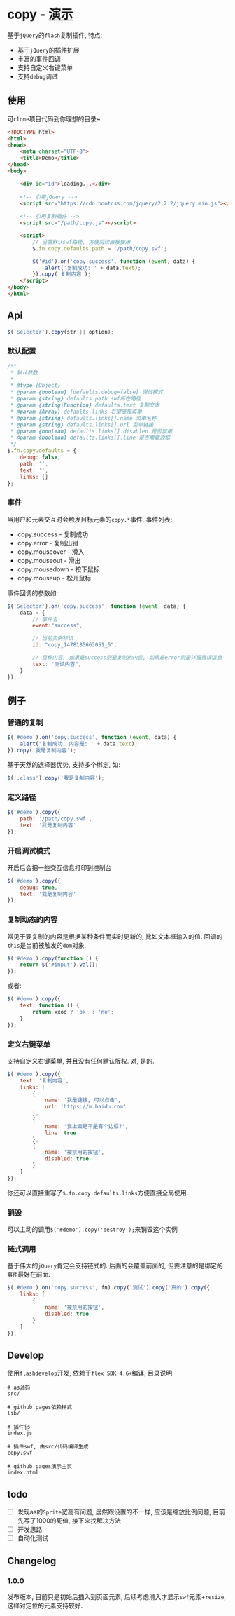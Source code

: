 # copy - [演示](https://xuexb.github.io/copy/)

基于`jQuery`的`flash`复制插件, 特点:

* 基于`jQuery`的插件扩展
* 丰富的事件回调
* 支持自定义右键菜单
* 支持`debug`调试

## 使用

可`clone`项目代码到你理想的目录~

```html
<!DOCTYPE html>
<html>
<head>
    <meta charset="UTF-8">
    <title>Demo</title>
</head>
<body>

    <div id="id">loading...</div>
    
    <!-- 引用jQuery -->
    <script src="https://cdn.bootcss.com/jquery/2.2.2/jquery.min.js"></script>
    
    <!-- 引用复制插件 -->
    <script src="/path/copy.js"></script>

    <script>
        // 设置默认swf路径, 方便后续直接使用
        $.fn.copy.defaults.path = '/path/copy.swf';

        $('#id').on('copy.success', function (event, data) {
            alert('复制成功: ' + data.text);
        }).copy('复制内容');
    </script>
</body>
</html>
```

## Api

```js
$('Selector').copy(str || option);
```

### 默认配置

```js
/**
 * 默认参数
 *
 * @type {Object}
 * @param {boolean} [defaults.debug=false] 调试模式
 * @param {string} defaults.path swf所在路径
 * @param {string|Function} defaults.text 复制文本
 * @param {Array} defaults.links 右键链接菜单
 * @param {string} defaults.links[].name 菜单名称
 * @param {string} defaults.links[].url 菜单链接
 * @param {boolean} defaults.links[].disabled 是否禁用
 * @param {boolean} defaults.links[].line 是否需要边框
 */
$.fn.copy.defaults = {
    debug: false,
    path: '',
    text: '',
    links: []
};
```

### 事件

当用户和元素交互时会触发目标元素的`copy.*`事件, 事件列表:

* copy.success - 复制成功
* copy.error - 复制出错
* copy.mouseover - 滑入
* copy.mouseout - 滑出
* copy.mousedown - 按下鼠标
* copy.mouseup - 松开鼠标

事件回调的参数如:

```js
$('Selector').on('copy.success', function (event, data) {
    data = {
        // 事件名
        event:"success",

        // 当前实例标识
        id: "copy_1478185663051_5",

        // 目标内容, 如果是success则是复制的内容, 如果是error则是详细错误信息
        text: "测试内容",
    }
});
```

## 例子

### 普通的复制

```js
$('#demo').on('copy.success', function (event, data) {
    alert('复制成功, 内容是: ' + data.text);
}).copy('我是复制内容');
```

基于天然的选择器优势, 支持多个绑定, 如:

```js
$('.class').copy('我是复制内容');
```

### 定义路径

```js
$('#demo').copy({
    path: '/path/copy.swf',
    text: '我是复制内容'
});
```

### 开启调试模式

开启后会把一些交互信息打印到控制台

```js
$('#demo').copy({
    debug: true,
    text: '我是复制内容'
});
```

### 复制动态的内容

常见于要复制的内容是根据某种条件而实时更新的, 比如文本框输入的值. 回调的`this`是当前被触发的`dom`对象.

```js
$('#demo').copy(function () {
    return $('#input').val();
});
```

或者:

```js
$('#demo').copy({
    text: function () {
        return xxoo ? 'ok' : 'no';
    }
});
```

### 定义右键菜单

支持自定义右键菜单, 并且没有任何默认版权. 对, 是的.

```js
$('#demo').copy({
    text: '复制内容',
    links: [
        {
            name: '我是链接, 可以点击',
            url: 'https://m.baidu.com'
        },
        {
            name: '我上面是不是有个边框?',
            line: true
        },
        {
            name: '被禁用的按钮',
            disabled: true
        }
    ]
});
```

你还可以直接重写了`$.fn.copy.defaults.links`方便直接全局使用.

### 销毁

可以主动的调用`$('#demo').copy('destroy');`来销毁这个实例

### 链式调用

基于伟大的`jQuery`肯定会支持链式的. 后面的会覆盖前面的, 但要注意的是绑定的`事件`最好在前面.

```js
$('#demo').on('copy.success', fn).copy('测试').copy('真的').copy({
    links: [
        {
            name: '被禁用的按钮',
            disabled: true
        }
    ]
});
```

## Develop

使用`flashdevelop`开发, 依赖于`flex SDK 4.6+`编译, 目录说明:

```
# as源码
src/

# github pages依赖样式
lib/

# 插件js
index.js

# 插件swf, 由src/代码编译生成
copy.swf

# github pages演示主页
index.html
```

## todo

- [ ] 发现as的`Sprite`宽高有问题, 居然跟设置的不一样, 应该是缩放比例问题, 目前先写了1000的死值, 接下来找解决方法
- [ ] 开发思路
- [ ] 自动化测试

## Changelog

### 1.0.0

发布版本, 目前只是初始后插入到页面元素, 后续考虑滑入才显示`swf`元素+`resize`, 这样对定位的元素支持较好.